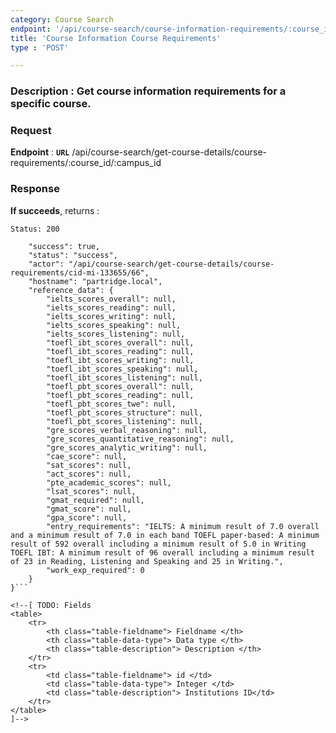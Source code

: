 ```yaml
---
category: Course Search
endpoint: '/api/course-search/course-information-requirements/:course_id/:campus_id'
title: 'Course Information Course Requirements'
type : 'POST'

---
```

### **Description** : Get course information requirements for a specific course.

### Request

**Endpoint** : **`URL`** /api/course-search/get-course-details/course-requirements/:course_id/:campus_id

### Response

**If succeeds**, returns : 

```Status: 200```

```{
    "success": true,
    "status": "success",
    "actor": "/api/course-search/get-course-details/course-requirements/cid-mi-133655/66",
    "hostname": "partridge.local",
    "reference_data": {
        "ielts_scores_overall": null,
        "ielts_scores_reading": null,
        "ielts_scores_writing": null,
        "ielts_scores_speaking": null,
        "ielts_scores_listening": null,
        "toefl_ibt_scores_overall": null,
        "toefl_ibt_scores_reading": null,
        "toefl_ibt_scores_writing": null,
        "toefl_ibt_scores_speaking": null,
        "toefl_ibt_scores_listening": null,
        "toefl_pbt_scores_overall": null,
        "toefl_pbt_scores_reading": null,
        "toefl_pbt_scores_twe": null,
        "toefl_pbt_scores_structure": null,
        "toefl_pbt_scores_listening": null,
        "gre_scores_verbal_reasoning": null,
        "gre_scores_quantitative_reasoning": null,
        "gre_scores_analytic_writing": null,
        "cae_score": null,
        "sat_scores": null,
        "act_scores": null,
        "pte_academic_scores": null,
        "lsat_scores": null,
        "gmat_required": null,
        "gmat_score": null,
        "gpa_score": null,
        "entry_requirements": "IELTS: A minimum result of 7.0 overall and a minimum result of 7.0 in each band TOEFL paper-based: A minimum result of 592 overall including a minimum result of 5.0 in Writing TOEFL IBT: A minimum result of 96 overall including a minimum result of 23 in Reading, Listening and Speaking and 25 in Writing.",
        "work_exp_required": 0
    }
}```

<!--[ TODO: Fields
<table>
	<tr>
		<th class="table-fieldname"> Fieldname </th>
		<th class="table-data-type"> Data type </th>
		<th class="table-description"> Description </th>
	</tr>
	<tr>
		<td class="table-fieldname"> id </td>
		<td class="table-data-type"> Integer </td>
		<td class="table-description"> Institutions ID</td>
	</tr>  
</table>
]-->